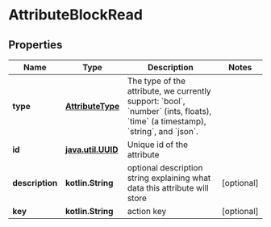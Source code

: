 
# AttributeBlockRead

## Properties
Name | Type | Description | Notes
------------ | ------------- | ------------- | -------------
**type** | [**AttributeType**](AttributeType.md) | The type of the attribute, we currently support: &#x60;bool&#x60;, &#x60;number&#x60; (ints, floats), &#x60;time&#x60; (a timestamp), &#x60;string&#x60;, and &#x60;json&#x60;. | 
**id** | [**java.util.UUID**](java.util.UUID.md) | Unique id of the attribute | 
**description** | **kotlin.String** | optional description string explaining what data this attribute will store |  [optional]
**key** | **kotlin.String** | action key |  [optional]



